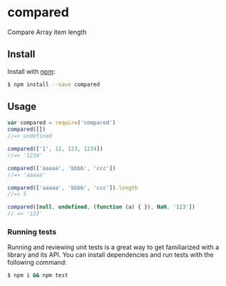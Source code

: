 # compared
Compare Array item length

## Install

Install with [npm](https://www.npmjs.com/):

```sh
$ npm install --save compared
```

## Usage

```js
var compared = require('compared')
compared([])
//=> undefined

compared(['1', 12, 123, 1234])
//=> '1234'

compared(['aaaaa', 'bbbb', 'ccc'])
//=> 'aaaaa'

compared(['aaaaa', 'bbbb', 'ccc']).length
//=> 5

compared([null, undefined, (function (a) { }), NaN, '123'])
// => '123'
```

### Running tests

Running and reviewing unit tests is a great way to get familiarized with a library and its API. You can install dependencies and run tests with the following command:

```sh
$ npm i && npm test
```
